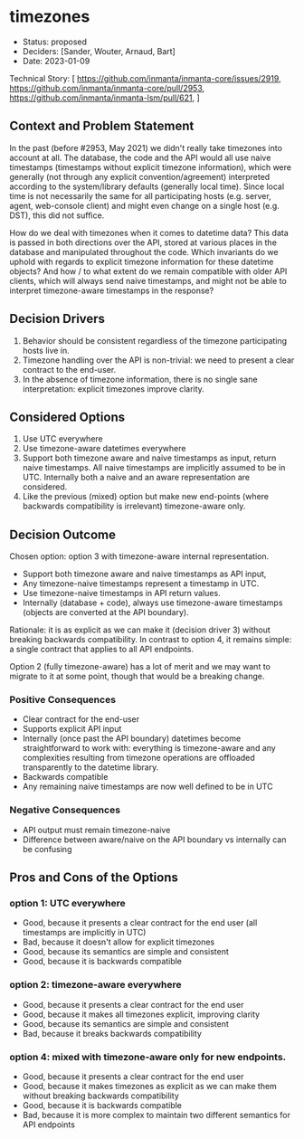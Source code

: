# timezones

* Status: proposed
* Deciders: [Sander, Wouter, Arnaud, Bart]
* Date: 2023-01-09

Technical Story: [
    https://github.com/inmanta/inmanta-core/issues/2919,
    https://github.com/inmanta/inmanta-core/pull/2953,
    https://github.com/inmanta/inmanta-lsm/pull/621,
]

## Context and Problem Statement

In the past (before #2953, May 2021) we didn't really take timezones into account at all. The database, the code and the API
would all use naive timestamps (timestamps without explicit timezone information), which were generally (not through any
explicit convention/agreement) interpreted according to the system/library defaults (generally local time). Since local time
is not necessarily the same for all participating hosts (e.g. server, agent, web-console client) and might even change on a
single host (e.g. DST), this did not suffice.

How do we deal with timezones when it comes to datetime data? This data is passed in both directions over the API, stored at
various places in the database and manipulated throughout the code. Which invariants do we uphold with regards to explicit
timezone information for these datetime objects? And how / to what extent do we remain compatible with older API clients, which
will always send naive timestamps, and might not be able to interpret timezone-aware timestamps in the response?

## Decision Drivers

1. Behavior should be consistent regardless of the timezone participating hosts live in.
2. Timezone handling over the API is non-trivial: we need to present a clear contract to the end-user.
3. In the absence of timezone information, there is no single sane interpretation: explicit timezones improve clarity.

## Considered Options

1. Use UTC everywhere
2. Use timezone-aware datetimes everywhere
3. Support both timezone aware and naive timestamps as input, return naive timestamps. All naive timestamps are implicitly
    assumed to be in UTC. Internally both a naive and an aware representation are considered.
4. Like the previous (mixed) option but make new end-points (where backwards compatibility is irrelevant) timezone-aware only.

## Decision Outcome

Chosen option: option 3 with timezone-aware internal representation.
* Support both timezone aware and naive timestamps as API input,
* Any timezone-naive timestamps represent a timestamp in UTC.
* Use timezone-naive timestamps in API return values.
* Internally (database + code), always use timezone-aware timestamps (objects are converted at
the API boundary).

Rationale: it is as explicit as we can make it (decision driver 3) without breaking backwards compatibility. In contrast to
option 4, it remains simple: a single contract that applies to all API endpoints.

Option 2 (fully timezone-aware) has a lot of merit and we may want to migrate to it at some point, though that would be a
breaking change.

### Positive Consequences

* Clear contract for the end-user
* Supports explicit API input
* Internally (once past the API boundary) datetimes become straightforward to work with: everything is timezone-aware and any
    complexities resulting from timezone operations are offloaded transparently to the datetime library.
* Backwards compatible
* Any remaining naive timestamps are now well defined to be in UTC

### Negative Consequences

* API output must remain timezone-naive
* Difference between aware/naive on the API boundary vs internally can be confusing

## Pros and Cons of the Options

### option 1: UTC everywhere

* Good, because it presents a clear contract for the end user (all timestamps are implicitly in UTC)
* Bad, because it doesn't allow for explicit timezones
* Good, because its semantics are simple and consistent
* Good, because it is backwards compatible

### option 2: timezone-aware everywhere

* Good, because it presents a clear contract for the end user
* Good, because it makes all timezones explicit, improving clarity
* Good, because its semantics are simple and consistent
* Bad, because it breaks backwards compatibility

### option 4: mixed with timezone-aware only for new endpoints.

* Good, because it presents a clear contract for the end user
* Good, because it makes timezones as explicit as we can make them without breaking backwards compatibility
* Good, because it is backwards compatible
* Bad, because it is more complex to maintain two different semantics for API endpoints
